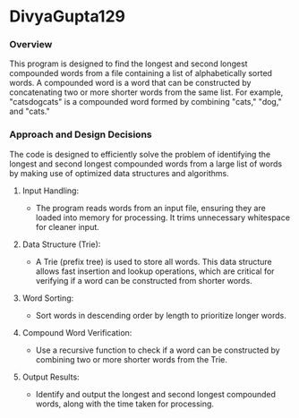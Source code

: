 # DivyaGupta129
### Overview
This program is designed to find the longest and second longest compounded words from a file containing a list of alphabetically sorted words. A compounded word is a word that can be constructed by concatenating two or more shorter words from the same list. For example, "catsdogcats" is a compounded word formed by combining "cats," "dog," and "cats."

### Approach and Design Decisions
The code is designed to efficiently solve the problem of identifying the longest and second longest compounded words from a large list of words by making use of optimized data structures and algorithms.

1. Input Handling:
   
   - The program reads words from an input file, ensuring they are loaded into memory for processing. It trims unnecessary whitespace for cleaner input.
     
2. Data Structure (Trie):
   
   - A Trie (prefix tree) is used to store all words. This data structure allows fast insertion and lookup operations, which are critical for verifying if a word can be constructed from shorter words.
     
3. Word Sorting:
   
   - Sort words in descending order by length to prioritize longer words.
     
4. Compound Word Verification:
   
   - Use a recursive function to check if a word can be constructed by combining two or more shorter words from the Trie.
     
5. Output Results:
    
   - Identify and output the longest and second longest compounded words, along with the time taken for processing.


     

